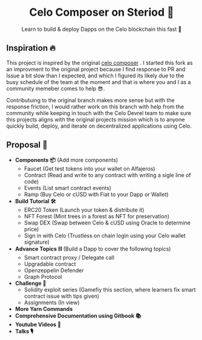 <div>
<h1 align="center">Celo Composer on Steriod 💊</h1>
<p align="center">Learn to build & deploy Dapps on the Celo blockchain this fast 🫰</p>
<h2> Inspiration 🔥</h2>
<p>

This project is inspired by the original [celo composer](https://github.com/celo-org/celo-composer) . I started this fork as an improvment to the original project because I find response to PR and Issue a bit slow than I expected, and which I figured its likely due to the busy schedule of the team at the moment and that is where you and I as a community memeber comes to help 😎.
</p>

<p>
Contributuing to the original branch makes more sense but with the response friction, I would rather work on this branch with help from the community while keeping in touch with the Celo Devrel team to make sure this projects aligns with the original projects mission which is to anyone quickly build, deploy, and iterate on decentralized applications using Celo.
</p>

<h2> Proposal 🔖</h2> 

 - **Components 📦** (Add more components)
	 - Faucet (Get test tokens into your wallet on Alfajeros)
	 - Contract   (Read and write to any contract with writing a sigle line of code)
	 - Events (List smart contract events)
	 - Ramp (Buy Celo or cUSD with Fiat to your Dapp or Wallet)
- **Build Tutorial 🛠**
	- ERC20 Token (Launch your token & distribute it)
	- NFT Forest (Mint trees in a forest as NFT for preservation)
	- Swap DEX (Swap between Celo & cUSD using Oracle to determine price)
	-  Sign in with Celo (Trustless on chain login using your Celo wallet signature)
- **Advance Topics ⛓** (Build a Dapp to cover the following topics)
	- Smart contract proxy / Delegate call
	- Upgradable contract
	- Openzeppelin Defender
	- Graph Protocol
- **Challenge 🧩**
	- Solidity exploit series (Gamefiy this section, where learners fix smart contract issue with tips given)
	- Assignments (In view)
- **More Yarn Commands**
- **Comprehensive Documentation using Gitbook 📚**
- **Youtube Videos 🎥**
- **Talks 🎙**



</div>

